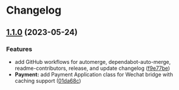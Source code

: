 # Changelog

## [1.1.0](https://github.com/deloz/wechat-bridge/compare/v1.0.0...v1.1.0) (2023-05-24)


### Features

* add GitHub workflows for automerge, dependabot-auto-merge, readme-contributors, release, and update changelog ([f9e77be](https://github.com/deloz/wechat-bridge/commit/f9e77be6dadadef101b9882bc3d751a511d6d157))
* **Payment:** add Payment Application class for Wechat bridge with caching support ([01da68c](https://github.com/deloz/wechat-bridge/commit/01da68c51db14fa6df46a9b3eeb38081d6642506))

